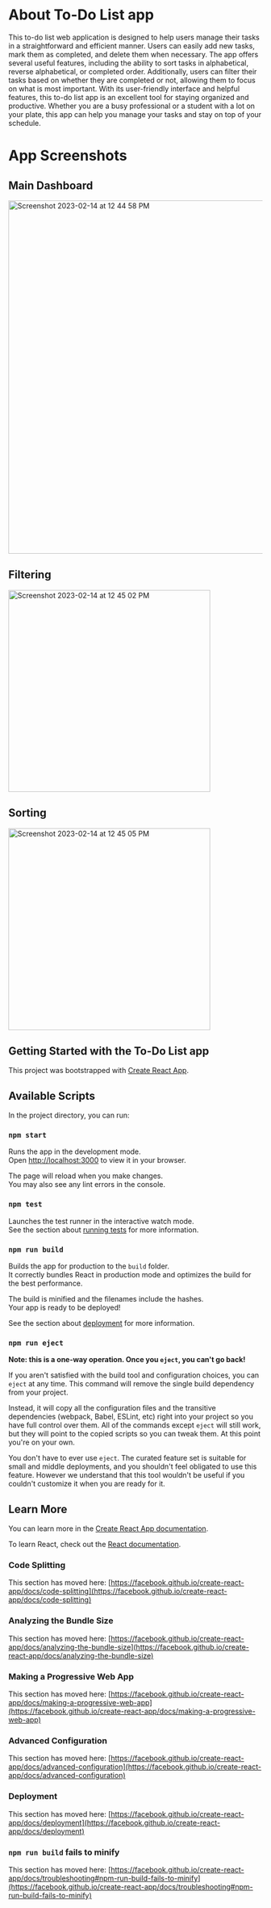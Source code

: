 # About To-Do List app

This to-do list web application is designed to help users manage their tasks in a straightforward and efficient manner. Users can easily add new tasks, mark them as completed, and delete them when necessary. The app offers several useful features, including the ability to sort tasks in alphabetical, reverse alphabetical, or completed order. Additionally, users can filter their tasks based on whether they are completed or not, allowing them to focus on what is most important. With its user-friendly interface and helpful features, this to-do list app is an excellent tool for staying organized and productive. Whether you are a busy professional or a student with a lot on your plate, this app can help you manage your tasks and stay on top of your schedule.

# App Screenshots

## Main Dashboard
<img width="700" alt="Screenshot 2023-02-14 at 12 44 58 PM" src="https://user-images.githubusercontent.com/119915091/218886090-9018c734-984a-4b2c-841c-0667e411c789.png">

## Filtering
<img width="400" alt="Screenshot 2023-02-14 at 12 45 02 PM" src="https://user-images.githubusercontent.com/119915091/218886104-63b094da-b117-4475-b79d-0396fd255c39.png">

## Sorting
<img width="400" alt="Screenshot 2023-02-14 at 12 45 05 PM" src="https://user-images.githubusercontent.com/119915091/218886110-18b19da4-c6e3-49b2-91af-7c7b21d9ac22.png">


## Getting Started with the To-Do List app

This project was bootstrapped with [Create React App](https://github.com/facebook/create-react-app).

## Available Scripts

In the project directory, you can run:

### `npm start`

Runs the app in the development mode.\
Open [http://localhost:3000](http://localhost:3000) to view it in your browser.

The page will reload when you make changes.\
You may also see any lint errors in the console.

### `npm test`

Launches the test runner in the interactive watch mode.\
See the section about [running tests](https://facebook.github.io/create-react-app/docs/running-tests) for more information.

### `npm run build`

Builds the app for production to the `build` folder.\
It correctly bundles React in production mode and optimizes the build for the best performance.

The build is minified and the filenames include the hashes.\
Your app is ready to be deployed!

See the section about [deployment](https://facebook.github.io/create-react-app/docs/deployment) for more information.

### `npm run eject`

**Note: this is a one-way operation. Once you `eject`, you can't go back!**

If you aren't satisfied with the build tool and configuration choices, you can `eject` at any time. This command will remove the single build dependency from your project.

Instead, it will copy all the configuration files and the transitive dependencies (webpack, Babel, ESLint, etc) right into your project so you have full control over them. All of the commands except `eject` will still work, but they will point to the copied scripts so you can tweak them. At this point you're on your own.

You don't have to ever use `eject`. The curated feature set is suitable for small and middle deployments, and you shouldn't feel obligated to use this feature. However we understand that this tool wouldn't be useful if you couldn't customize it when you are ready for it.

## Learn More

You can learn more in the [Create React App documentation](https://facebook.github.io/create-react-app/docs/getting-started).

To learn React, check out the [React documentation](https://reactjs.org/).

### Code Splitting

This section has moved here: [https://facebook.github.io/create-react-app/docs/code-splitting](https://facebook.github.io/create-react-app/docs/code-splitting)

### Analyzing the Bundle Size

This section has moved here: [https://facebook.github.io/create-react-app/docs/analyzing-the-bundle-size](https://facebook.github.io/create-react-app/docs/analyzing-the-bundle-size)

### Making a Progressive Web App

This section has moved here: [https://facebook.github.io/create-react-app/docs/making-a-progressive-web-app](https://facebook.github.io/create-react-app/docs/making-a-progressive-web-app)

### Advanced Configuration

This section has moved here: [https://facebook.github.io/create-react-app/docs/advanced-configuration](https://facebook.github.io/create-react-app/docs/advanced-configuration)

### Deployment

This section has moved here: [https://facebook.github.io/create-react-app/docs/deployment](https://facebook.github.io/create-react-app/docs/deployment)

### `npm run build` fails to minify

This section has moved here: [https://facebook.github.io/create-react-app/docs/troubleshooting#npm-run-build-fails-to-minify](https://facebook.github.io/create-react-app/docs/troubleshooting#npm-run-build-fails-to-minify)
